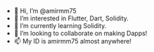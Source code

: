 - 👋 Hi, I’m @amirmm75
- 👀 I’m interested in Flutter, Dart, Solidity.
- 🌱 I’m currently learning Solidity.
- 💞️ I’m looking to collaborate on making Dapps!
- 📫 My ID is amirmm75 almost anywhere!

<!---
amirmm75/amirmm75 is a ✨ special ✨ repository because its `README.md` (this file) appears on your GitHub profile.
You can click the Preview link to take a look at your changes.
--->
